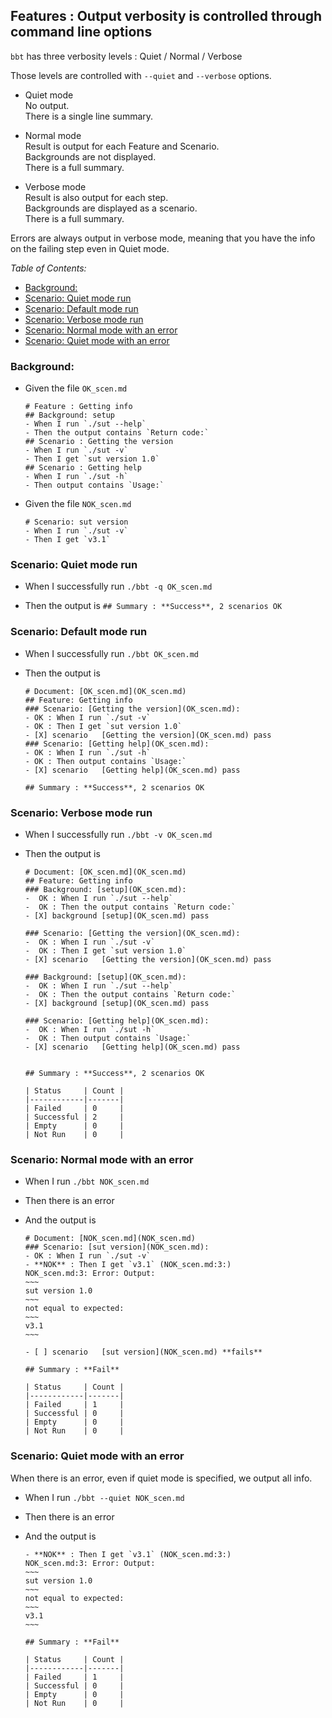 <!-- omit from toc -->
## Features : Output verbosity is controlled through command line options

`bbt` has three verbosity levels : Quiet / Normal / Verbose 

Those levels are controlled with `--quiet` and `--verbose` options.

- Quiet mode  
  No output.  
  There is a single line summary.

- Normal mode  
  Result is output for each Feature and Scenario.  
  Backgrounds are not displayed.  
  There is a full summary.
  
- Verbose mode  
  Result is also output for each step.  
  Backgrounds are displayed as a scenario.  
  There is a full summary.  

Errors are always output in verbose mode, meaning that you have the info on the failing step even in Quiet mode. 

_Table of Contents:_
- [Background:](#background)
- [Scenario: Quiet mode run](#scenario-quiet-mode-run)
- [Scenario: Default mode run](#scenario-default-mode-run)
- [Scenario: Verbose mode run](#scenario-verbose-mode-run)
- [Scenario: Normal mode with an error](#scenario-normal-mode-with-an-error)
- [Scenario: Quiet mode with an error](#scenario-quiet-mode-with-an-error)

### Background:

- Given the file `OK_scen.md`
  ~~~
  # Feature : Getting info
  ## Background: setup
  - When I run `./sut --help`
  - Then the output contains `Return code:`
  ## Scenario : Getting the version
  - When I run `./sut -v`
  - Then I get `sut version 1.0`
  ## Scenario : Getting help
  - When I run `./sut -h`
  - Then output contains `Usage:`
  ~~~

- Given the file `NOK_scen.md`
  ~~~
  # Scenario: sut version
  - When I run `./sut -v`
  - Then I get `v3.1`
  ~~~

### Scenario: Quiet mode run

- When I successfully run `./bbt -q OK_scen.md`

- Then the output is `## Summary : **Success**, 2 scenarios OK`

### Scenario: Default mode run

- When I successfully run `./bbt OK_scen.md`

- Then the output is
  ~~~
  # Document: [OK_scen.md](OK_scen.md)    
  ## Feature: Getting info    
  ### Scenario: [Getting the version](OK_scen.md):   
  - OK : When I run `./sut -v`  
  - OK : Then I get `sut version 1.0`  
  - [X] scenario   [Getting the version](OK_scen.md) pass  
  ### Scenario: [Getting help](OK_scen.md): 
  - OK : When I run `./sut -h`  
  - OK : Then output contains `Usage:`  
  - [X] scenario   [Getting help](OK_scen.md) pass    
  
  ## Summary : **Success**, 2 scenarios OK
  ~~~

### Scenario: Verbose mode run

- When I successfully run `./bbt -v OK_scen.md`

- Then the output is
  ~~~
  # Document: [OK_scen.md](OK_scen.md)    
  ## Feature: Getting info    
  ### Background: [setup](OK_scen.md):   
  -  OK : When I run `./sut --help`    
  -  OK : Then the output contains `Return code:`    
  - [X] background [setup](OK_scen.md) pass    
  
  ### Scenario: [Getting the version](OK_scen.md):   
  -  OK : When I run `./sut -v`    
  -  OK : Then I get `sut version 1.0`    
  - [X] scenario   [Getting the version](OK_scen.md) pass    
  
  ### Background: [setup](OK_scen.md):   
  -  OK : When I run `./sut --help`    
  -  OK : Then the output contains `Return code:`    
  - [X] background [setup](OK_scen.md) pass    
  
  ### Scenario: [Getting help](OK_scen.md):   
  -  OK : When I run `./sut -h`    
  -  OK : Then output contains `Usage:`    
  - [X] scenario   [Getting help](OK_scen.md) pass    
  
  
  ## Summary : **Success**, 2 scenarios OK  
  
  | Status     | Count |  
  |------------|-------|  
  | Failed     | 0     |  
  | Successful | 2     |  
  | Empty      | 0     |  
  | Not Run    | 0     |  
  ~~~

### Scenario: Normal mode with an error

- When I run `./bbt NOK_scen.md`

- Then there is an error
- And  the output is
  ```
  # Document: [NOK_scen.md](NOK_scen.md)  
  ### Scenario: [sut version](NOK_scen.md):   
  - OK : When I run `./sut -v`  
  - **NOK** : Then I get `v3.1` (NOK_scen.md:3:) 
  NOK_scen.md:3: Error: Output:  
  ~~~
  sut version 1.0
  ~~~
  not equal to expected:  
  ~~~
  v3.1
  ~~~
  
  - [ ] scenario   [sut version](NOK_scen.md) **fails**    

  ## Summary : **Fail**

  | Status     | Count |
  |------------|-------|
  | Failed     | 1     |
  | Successful | 0     |
  | Empty      | 0     |
  | Not Run    | 0     |
  ```

### Scenario: Quiet mode with an error

When there is an error, even if quiet mode is specified, we output all info.

- When I run `./bbt --quiet NOK_scen.md`

- Then there is an error
- And  the output is
  ```
  - **NOK** : Then I get `v3.1` (NOK_scen.md:3:)  
  NOK_scen.md:3: Error: Output:  
  ~~~
  sut version 1.0
  ~~~
  not equal to expected:  
  ~~~
  v3.1
  ~~~
  
  ## Summary : **Fail**

  | Status     | Count |
  |------------|-------|
  | Failed     | 1     |
  | Successful | 0     |
  | Empty      | 0     |
  | Not Run    | 0     |
  ```
